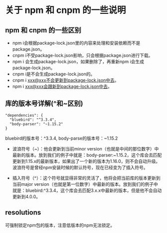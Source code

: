 # 关于 npm 和 cnpm 的一些说明
## npm 和 cnpm 的一些区别
- npm i会根据package-lock.json里的内容来处理和安装依赖而不是package.json。
- cnpm i不受package-lock.json影响，只会根据package.json进行下载。
- npm i 会生成package-lock.json，如果删除了，再重新npm i会生成package-lock.json。
- cnpm i是不会生成package-lock.json的。
- cnpm i xxx@xxx不会更新到package-lock.json中去。
- npm i xxx@xxx会跟新到package-lock.json中去。

## 库的版本号详解(^和~区别)
```
"dependencies": {
  "bluebird": "^3.3.4",
  "body-parser": "~1.15.2"
}
```
bluebird的版本号：^3.3.4, body-parse的版本号：~1.15.2

- 波浪符号（~）：他会更新到当前minor version（也就是中间的那位数字）中最新的版本。放到我们的例子中就是：body-parser:~1.15.2，这个库会去匹配更新到1.15.x的最新版本，如果出了一个新的版本为1.16.0，则不会自动升级。波浪符号是曾经npm安装时候的默认符号，现在已经变为了插入符号。

- 插入符号（^）：这个符号就显得非常的灵活了，他将会把当前库的版本更新到当前major version（也就是第一位数字）中最新的版本。放到我们的例子中就是：bluebird:^3.3.4，这个库会去匹配3.x.x中最新的版本，但是他不会自动更新到4.0.0。


## resolutions
可强制锁定npm包的版本，注意低版本的npm无法锁定。